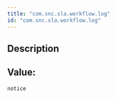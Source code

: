 ```yaml
---
title: "com.snc.sla.workflow.log"
id: "com.snc.sla.workflow.log"
---
```

## Description



## Value: 
```
notice
```